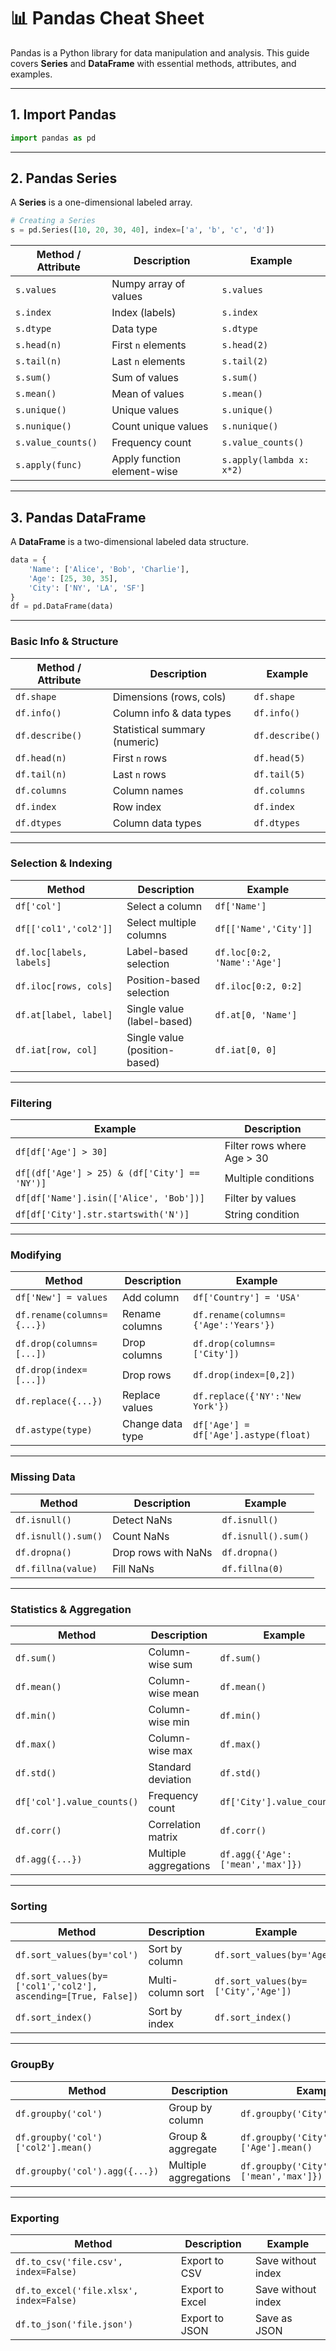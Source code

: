 # 📊 Pandas Cheat Sheet

Pandas is a Python library for data manipulation and analysis.
This guide covers **Series** and **DataFrame** with essential methods, attributes, and examples.

---

## **1. Import Pandas**

```python
import pandas as pd
```

---

## **2. Pandas Series**

A **Series** is a one-dimensional labeled array.

```python
# Creating a Series
s = pd.Series([10, 20, 30, 40], index=['a', 'b', 'c', 'd'])
```

| Method / Attribute | Description                 | Example                  |
| ------------------ | --------------------------- | ------------------------ |
| `s.values`         | Numpy array of values       | `s.values`               |
| `s.index`          | Index (labels)              | `s.index`                |
| `s.dtype`          | Data type                   | `s.dtype`                |
| `s.head(n)`        | First `n` elements          | `s.head(2)`              |
| `s.tail(n)`        | Last `n` elements           | `s.tail(2)`              |
| `s.sum()`          | Sum of values               | `s.sum()`                |
| `s.mean()`         | Mean of values              | `s.mean()`               |
| `s.unique()`       | Unique values               | `s.unique()`             |
| `s.nunique()`      | Count unique values         | `s.nunique()`            |
| `s.value_counts()` | Frequency count             | `s.value_counts()`       |
| `s.apply(func)`    | Apply function element-wise | `s.apply(lambda x: x*2)` |

---

## **3. Pandas DataFrame**

A **DataFrame** is a two-dimensional labeled data structure.

```python
data = {
    'Name': ['Alice', 'Bob', 'Charlie'],
    'Age': [25, 30, 35],
    'City': ['NY', 'LA', 'SF']
}
df = pd.DataFrame(data)
```

---

### **Basic Info & Structure**

| Method / Attribute | Description                   | Example         |
| ------------------ | ----------------------------- | --------------- |
| `df.shape`         | Dimensions (rows, cols)       | `df.shape`      |
| `df.info()`        | Column info & data types      | `df.info()`     |
| `df.describe()`    | Statistical summary (numeric) | `df.describe()` |
| `df.head(n)`       | First `n` rows                | `df.head(5)`    |
| `df.tail(n)`       | Last `n` rows                 | `df.tail(5)`    |
| `df.columns`       | Column names                  | `df.columns`    |
| `df.index`         | Row index                     | `df.index`      |
| `df.dtypes`        | Column data types             | `df.dtypes`     |

---

### **Selection & Indexing**

| Method                   | Description                   | Example                     |
| ------------------------ | ----------------------------- | --------------------------- |
| `df['col']`              | Select a column               | `df['Name']`                |
| `df[['col1','col2']]`    | Select multiple columns       | `df[['Name','City']]`       |
| `df.loc[labels, labels]` | Label-based selection         | `df.loc[0:2, 'Name':'Age']` |
| `df.iloc[rows, cols]`    | Position-based selection      | `df.iloc[0:2, 0:2]`         |
| `df.at[label, label]`    | Single value (label-based)    | `df.at[0, 'Name']`          |
| `df.iat[row, col]`       | Single value (position-based) | `df.iat[0, 0]`              |

---

### **Filtering**

| Example                                       | Description                |
| --------------------------------------------- | -------------------------- |
| `df[df['Age'] > 30]`                          | Filter rows where Age > 30 |
| `df[(df['Age'] > 25) & (df['City'] == 'NY')]` | Multiple conditions        |
| `df[df['Name'].isin(['Alice', 'Bob'])]`       | Filter by values           |
| `df[df['City'].str.startswith('N')]`          | String condition           |

---

### **Modifying**

| Method                     | Description      | Example                               |
| -------------------------- | ---------------- | ------------------------------------- |
| `df['New'] = values`       | Add column       | `df['Country'] = 'USA'`               |
| `df.rename(columns={...})` | Rename columns   | `df.rename(columns={'Age':'Years'})`  |
| `df.drop(columns=[...])`   | Drop columns     | `df.drop(columns=['City'])`           |
| `df.drop(index=[...])`     | Drop rows        | `df.drop(index=[0,2])`                |
| `df.replace({...})`        | Replace values   | `df.replace({'NY':'New York'})`       |
| `df.astype(type)`          | Change data type | `df['Age'] = df['Age'].astype(float)` |

---

### **Missing Data**

| Method              | Description         | Example             |
| ------------------- | ------------------- | ------------------- |
| `df.isnull()`       | Detect NaNs         | `df.isnull()`       |
| `df.isnull().sum()` | Count NaNs          | `df.isnull().sum()` |
| `df.dropna()`       | Drop rows with NaNs | `df.dropna()`       |
| `df.fillna(value)`  | Fill NaNs           | `df.fillna(0)`      |

---

### **Statistics & Aggregation**

| Method                     | Description           | Example                          |
| -------------------------- | --------------------- | -------------------------------- |
| `df.sum()`                 | Column-wise sum       | `df.sum()`                       |
| `df.mean()`                | Column-wise mean      | `df.mean()`                      |
| `df.min()`                 | Column-wise min       | `df.min()`                       |
| `df.max()`                 | Column-wise max       | `df.max()`                       |
| `df.std()`                 | Standard deviation    | `df.std()`                       |
| `df['col'].value_counts()` | Frequency count       | `df['City'].value_counts()`      |
| `df.corr()`                | Correlation matrix    | `df.corr()`                      |
| `df.agg({...})`            | Multiple aggregations | `df.agg({'Age':['mean','max']})` |

---

### **Sorting**

| Method                                                        | Description       | Example                             |
| ------------------------------------------------------------- | ----------------- | ----------------------------------- |
| `df.sort_values(by='col')`                                    | Sort by column    | `df.sort_values(by='Age')`          |
| `df.sort_values(by=['col1','col2'], ascending=[True, False])` | Multi-column sort | `df.sort_values(by=['City','Age'])` |
| `df.sort_index()`                                             | Sort by index     | `df.sort_index()`                   |

---

### **GroupBy**

| Method                             | Description           | Example                                          |
| ---------------------------------- | --------------------- | ------------------------------------------------ |
| `df.groupby('col')`                | Group by column       | `df.groupby('City')`                             |
| `df.groupby('col')['col2'].mean()` | Group & aggregate     | `df.groupby('City')['Age'].mean()`               |
| `df.groupby('col').agg({...})`     | Multiple aggregations | `df.groupby('City').agg({'Age':['mean','max']})` |

---

### **Exporting**

| Method                                  | Description     | Example            |
| --------------------------------------- | --------------- | ------------------ |
| `df.to_csv('file.csv', index=False)`    | Export to CSV   | Save without index |
| `df.to_excel('file.xlsx', index=False)` | Export to Excel | Save without index |
| `df.to_json('file.json')`               | Export to JSON  | Save as JSON       |

